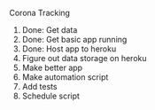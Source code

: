 Corona Tracking

1. Done: Get data
2. Done: Get basic app running
3. Done: Host app to heroku
4. Figure out data storage on heroku
5. Make better app
6. Make automation script
7. Add tests
8. Schedule script
